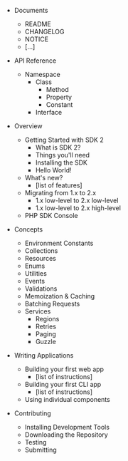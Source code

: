 * Documents
	* README
	* CHANGELOG
	* NOTICE
	* [...]

* API Reference
	* Namespace
		* Class
			* Method
			* Property
			* Constant
		* Interface

* Overview
	* Getting Started with SDK 2
		* What is SDK 2?
		* Things you'll need
		* Installing the SDK
		* Hello World!
	* What's new?
		* [list of features]
	* Migrating from 1.x to 2.x
		* 1.x low-level to 2.x low-level
		* 1.x low-level to 2.x high-level
	* PHP SDK Console

* Concepts
	* Environment Constants
	* Collections
	* Resources
	* Enums
	* Utilities
	* Events
	* Validations
	* Memoization & Caching
	* Batching Requests
	* Services
		* Regions
		* Retries
		* Paging
		* Guzzle

* Writing Applications
	* Building your first web app
		* [list of instructions]
	* Building your first CLI app
		* [list of instructions]
	* Using individual components

* Contributing
	* Installing Development Tools
	* Downloading the Repository
	* Testing
	* Submitting

